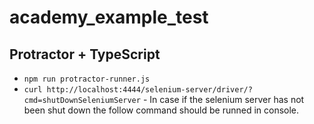 # academy_example_test
## Protractor + TypeScript

- ```npm run protractor-runner.js``` 
- ```curl http://localhost:4444/selenium-server/driver/?cmd=shutDownSeleniumServer``` - In case if the selenium server has not been shut down the follow command should be runned in console.
